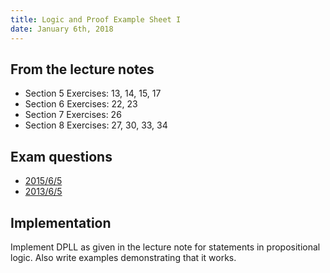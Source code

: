 ```yaml
---
title: Logic and Proof Example Sheet I
date: January 6th, 2018
---
```


## From the lecture notes

 - Section 5 Exercises: 13, 14, 15, 17
 - Section 6 Exercises: 22, 23
 - Section 7 Exercises: 26
 - Section 8 Exercises: 27, 30, 33, 34

## Exam questions

  - [2015/6/5](http://www.cl.cam.ac.uk/teaching/exams/pastpapers/y2015p6q5.pdf)
  - [2013/6/5](http://www.cl.cam.ac.uk/teaching/exams/pastpapers/y2013p6q5.pdf)

## Implementation

Implement DPLL as given in the lecture note for statements in propositional
logic. Also write examples demonstrating that it works.
